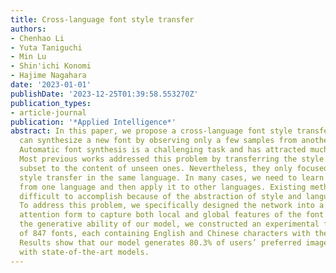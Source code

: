 ```yaml
---
title: Cross-language font style transfer
authors:
- Chenhao Li
- Yuta Taniguchi
- Min Lu
- Shin'ichi Konomi
- Hajime Nagahara
date: '2023-01-01'
publishDate: '2023-12-25T01:39:58.553270Z'
publication_types:
- article-journal
publication: '*Applied Intelligence*'
abstract: In this paper, we propose a cross-language font style transfer system that
  can synthesize a new font by observing only a few samples from another language.
  Automatic font synthesis is a challenging task and has attracted much research interest.
  Most previous works addressed this problem by transferring the style of the given
  subset to the content of unseen ones. Nevertheless, they only focused on the font
  style transfer in the same language. In many cases, we need to learn font style
  from one language and then apply it to other languages. Existing methods make this
  difficult to accomplish because of the abstraction of style and language differences.
  To address this problem, we specifically designed the network into a multi-level
  attention form to capture both local and global features of the font style. To validate
  the generative ability of our model, we constructed an experimental font dataset
  of 847 fonts, each containing English and Chinese characters with the same style.
  Results show that our model generates 80.3% of users’ preferred images compared
  with state-of-the-art models.
---
```


